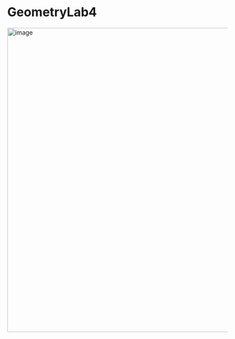 # GeometryLab4

<img width="695" alt="image" src="https://user-images.githubusercontent.com/73034324/157913892-058d8e1b-055a-4bfd-8079-f696fe93e9ea.png">
